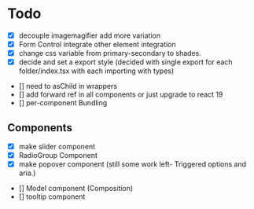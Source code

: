 # Todo

-  [x] decouple imagemagifier add more variation
-  [x] Form Control integrate other element integration
-  [x] change css variable from primary-secondary to shades.
-  [x] decide and set a export style (decided with single export for each folder/index.tsx with each importing with types)
-  [] need to asChild in wrappers
-  [] add forward ref in all components or just upgrade to react 19
-  [] per-component Bundling

## Components

-  [x] make slider component
-  [x] RadioGroup Component
-  [x] make popover component (still some work left- Triggered options and aria.)
-  [] Model component (Composition)
-  [] tooltip component
